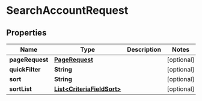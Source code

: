 # SearchAccountRequest

## Properties
Name | Type | Description | Notes
------------ | ------------- | ------------- | -------------
**pageRequest** | [**PageRequest**](PageRequest.md) |  |  [optional]
**quickFilter** | **String** |  |  [optional]
**sort** | **String** |  |  [optional]
**sortList** | [**List&lt;CriteriaFieldSort&gt;**](CriteriaFieldSort.md) |  |  [optional]
